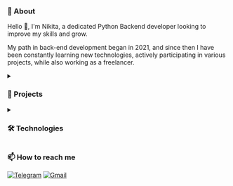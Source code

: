 ### 📃 About

Hello 👋, I'm Nikita, a dedicated Python Backend developer looking to improve my skills and grow.

My path in back-end development began in 2021, and since then I have been constantly learning new technologies, actively participating in various projects, while also working as a freelancer.


<details><summary><h3>🎯 Projects</h3></summary>

* **[Special Recipe](https://github.com/FCTL3314/SpecialRecipe)** - Django / DRF based app created for educational purposes that allows to find and optionally bookmark recipes.
* **[Store Tracker: Backend](https://github.com/FCTL3314/StoreTracker-Backend)** - Django / DRF based app for comparing prices between different stores.
* **[Store Tracker: Frontend](https://github.com/FCTL3314/StoreTracker-Frontend)** - Vue based app for Store Tracker api.
* **[Menu Manager](https://github.com/FCTL3314/Ylab-Dishes)** - FastAPI application allowing you to manage menus, submenus and dishes.

 </details>

<details><summary><h3>🛠️ Technologies</h3></summary>

* **Programming Languages:**
  * Python
  * Java Script / HTML / CSS
* **Frameworks / Libraries:**
  * Django / DRF
  * FastAPI
  * Celery
  * Bootstrap
* **Databases:**
  * PostgresSQL
  * Redis
  * RabbitMQ
* **Other:**
  * Docker
  * Linux
 
 </details>

### 📫 How to reach me

[![Telegram](https://img.shields.io/badge/Telegram-@f__c__t__l-29A0DC?style=flat-square&logo=telegram)](https://t.me/f_c_t_l)
[![Gmail](https://img.shields.io/badge/Gmail-solovev.nikita.05@gmail.com-EA4335?style=flat-square&logo=gmail)](mailto:solovev.nikita.05@gmail.com)
